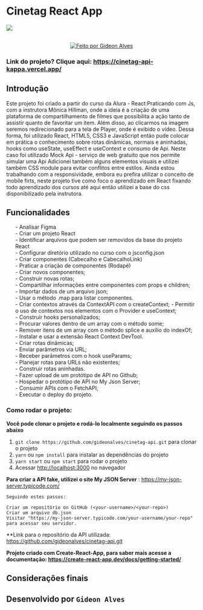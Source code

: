 # Cinetag React App

<img src="./public/imagens/mobile.gif">

<br>
<br>
<p align="center">
  <a href="https://github.com/gideonalves">
    <img alt="Feito por Gideon Alves" src="https://img.shields.io/badge/feito%20por-Gideon Alves-blue">
  </a>
</p>

### Link do projeto? Clique aqui: https://cinetag-api-kappa.vercel.app/
## Introdução

Este projeto foi criado a partir do curso da Alura - React:Praticando com Js, com a instrutora Mônica Hillman, onde a ideia é a criação de uma plataforma de compartilhamento de filmes que possibilita a ação tanto de assistir quanto de favoritar um item. Além disso, ao clicarmos na imagem seremos redirecionado para a tela de Player, onde é exibido o vídeo. Dessa forma, foi utilizado React, HTML5, CSS3 e JavaScript então pude colocar em prática o conhecimento sobre rotas dinâmicas, normais e aninhadas, hooks como useState, useEffect e useContext e consumo de Api. Neste caso foi utilizado Mock Api - serviço de web gratuito que nos permite simular uma Api Adicionei também alguns elementos visuais e utilizei também CSS module para evitar conflitos entre estilos. Ainda estou trabalhando com a responsividade, embora eu prefira utilizar o conceito de mobile firts, neste projeto tive como foco o aprendizado em React fixando todo aprendizado dos cursos até aqui então utilizei a base do css disponibilizado pela instrutora.
## Funcionalidades

<ul>
   - Analisar Figma<br>
   - Criar um projeto React<br>
   - Identificar arquivos que podem ser removidos da base do projeto React<br>
   - Configurar diretório utilizado no curso com o jsconfig.json<br>
   - Criar componentes (Cabecalho e CabecalhoLink)<br>
   - Praticar a criação de componentes (Rodapé)<br>
    - Criar novos componentes;<br>
    - Construir novas rotas;<br>
    - Compartilhar informações entre componentes com props e children;<br>
    - Importar dados de um arquivo json;<br>
    - Usar o método .map para listar componentes.<br>
    - Criar contextos através da ContextAPI com o createContext;
    - Permitir o uso de contextos nos elementos com o Provider e useContext;<br>
    - Construir hooks personalizados;<br>
    - Procurar valores dentro de um array com o método some;<br>
    - Remover itens de um array com o método splice e auxílio do indexOf;<br>
    - Instalar e usar a extensão React Context DevTool.<br>
    - Criar rotas dinâmicas;<br>
    - Enviar parâmetros via URL;<br>
    - Receber parâmetros com o hook useParams;<br>
    - Planejar rotas para URLs não existentes;<br>
    - Construir rotas aninhadas.<br>
    - Fazer upload de um protótipo de API no Github;<br>
    - Hospedar o protótipo de API no My Json Server;<br>
    - Consumir APIs com o FetchAPI;<br>
    - Executar o deploy do projeto.<br>
</ul>



### Como rodar o projeto:

**Você pode clonar o projeto e rodá-lo localmente seguindo os passos abaixo**
1. `git clone https://github.com/gideonalves/cinetag-api.git` para clonar o projeto
2. `yarn` ou `npm install` para instalar as dependências do projeto
3. `yarn start` ou `npm start` para rodar o projeto
4. Acessar [http://localhost:3000](http://localhost:3000) no navegador



**Para criar a API fake, utilizei o site My JSON Server**  : https://my-json-server.typicode.com/

    Seguindo estes passos:

    Criar um repositório on GitHub (<your-username>/<your-repo>)
    Criar um arquivo db.json 
    Visitar "https://my-json-server.typicode.com/your-username/your-repo" para acessar seu servidor.

**Link para o repositório da API utilizada: https://github.com/gideonalves/cinetag-api.git


**Projeto criado com Create-React-App, para saber mais acesse a documentação: https://create-react-app.dev/docs/getting-started/**

## Considerações finais

## Desenvolvido por ``Gideon Alves``